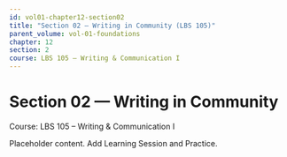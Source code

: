 ```yaml
---
id: vol01-chapter12-section02
title: "Section 02 — Writing in Community (LBS 105)"
parent_volume: vol-01-foundations
chapter: 12
section: 2
course: LBS 105 – Writing & Communication I
---
```


# Section 02 — Writing in Community
Course: LBS 105 – Writing & Communication I

Placeholder content. Add Learning Session and Practice.

